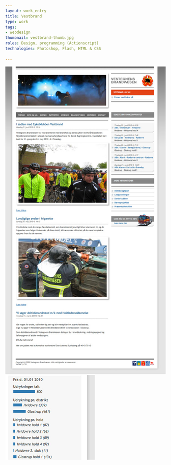 ```yaml
---
layout: work_entry
title: Vestbrand
type: work
tags:
- webdesign
thumbnail: vestbrand-thumb.jpg
roles: Design, programming (Actionscript)
technologies: Photoshop, Flash, HTML & CSS

---
```


<img src="/images/work/2010-06-22_vestbrand_1.jpg" class="illustration" title="Vestbrand 1" alt="Vestbrand 1" />

<img src="/images/work/2010-06-22_vestbrand_2.jpg" class="illustration" title="Vestbrand 2" alt="Vestbrand 2" />
